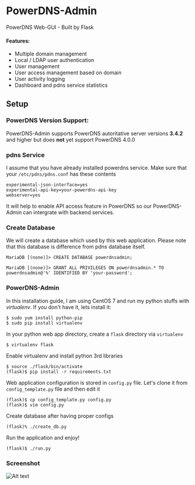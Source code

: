 # PowerDNS-Admin
PowerDNS Web-GUI - Built by Flask

#### Features:
- Multiple domain management
- Local / LDAP user authentication
- User management
- User access management based on domain
- User activity logging
- Dashboard and pdns service statistics

## Setup

### PowerDNS Version Support:
PowerDNS-Admin supports PowerDNS autoritative server versions **3.4.2** and higher but does **not** yet support PowerDNS 4.0.0 

### pdns Service
I assume that you have already installed powerdns service. Make sure that your `/etc/pdns/pdns.conf` has these contents
```
experimental-json-interface=yes
experimental-api-key=your-powerdns-api-key
webserver=yes
```
It will help to enable API access feature in PowerDNS so our PowerDNS-Admin can intergrate with backend services.

### Create Database
We will create a database which used by this web application. Please note that this database is difference from pdns database itself.
```
MariaDB [(none)]> CREATE DATABASE powerdnsadmin;

MariaDB [(none)]> GRANT ALL PRIVILEGES ON powerdnsadmin.* TO powerdnsadmin@'%' IDENTIFIED BY 'your-password';
```

### PowerDNS-Admin

In this installation guide, I am using CentOS 7 and run my python stuffs with *virtualenv*. If you don't have it, lets install it:
```
$ sudo yum install python-pip
$ sudo pip install virtualenv
```

In your python web app directory, create a `flask` directory via `virtualenv`
```
$ virtualenv flask
```

Enable virtualenv and install python 3rd libraries
```
$ source ./flask/bin/activate
(flask)$ pip install -r requirements.txt
```

Web application configuration is stored in `config.py` file. Let's clone it from `config_template.py` file and then edit it
```
(flask)$ cp config_template.py config.py 
(flask)$ vim config.py
```

Create database after having proper configs
```
(flask)% ./create_db.py
```


Run the application and enjoy!
```
(flask)$ ./run.py
```

### Screenshot
![Alt text](http://i.imgur.com/wA5qy2d.png)
